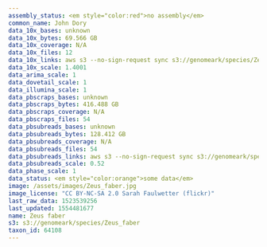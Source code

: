 ```yaml
---
assembly_status: <em style="color:red">no assembly</em>
common_name: John Dory
data_10x_bases: unknown
data_10x_bytes: 69.566 GB
data_10x_coverage: N/A
data_10x_files: 12
data_10x_links: aws s3 --no-sign-request sync s3://genomeark/species/Zeus_faber/fZeuFab1/genomic_data/10x/ .<br>
data_10x_scale: 1.4001
data_arima_scale: 1
data_dovetail_scale: 1
data_illumina_scale: 1
data_pbscraps_bases: unknown
data_pbscraps_bytes: 416.488 GB
data_pbscraps_coverage: N/A
data_pbscraps_files: 54
data_pbsubreads_bases: unknown
data_pbsubreads_bytes: 128.412 GB
data_pbsubreads_coverage: N/A
data_pbsubreads_files: 54
data_pbsubreads_links: aws s3 --no-sign-request sync s3://genomeark/species/Zeus_faber/fZeuFab1/genomic_data/pacbio/ . --exclude "*scraps.bam"<br>
data_pbsubreads_scale: 0.52
data_phase_scale: 1
data_status: <em style="color:orange">some data</em>
image: /assets/images/Zeus_faber.jpg
image_license: "CC BY-NC-SA 2.0 Sarah Faulwetter (flickr)"
last_raw_data: 1523539256
last_updated: 1554481677
name: Zeus faber
s3: s3://genomeark/species/Zeus_faber
taxon_id: 64108
---
```

